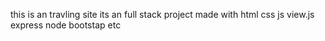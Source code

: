 this is an travling site  its an full stack project made with  html css js view.js express node bootstap etc
